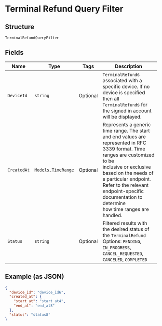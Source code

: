 
# Terminal Refund Query Filter

## Structure

`TerminalRefundQueryFilter`

## Fields

| Name | Type | Tags | Description |
|  --- | --- | --- | --- |
| `DeviceId` | `string` | Optional | `TerminalRefund`s associated with a specific device. If no device is specified then all<br>`TerminalRefund`s for the signed in account will be displayed. |
| `CreatedAt` | [`Models.TimeRange`](/doc/models/time-range.md) | Optional | Represents a generic time range. The start and end values are<br>represented in RFC 3339 format. Time ranges are customized to be<br>inclusive or exclusive based on the needs of a particular endpoint.<br>Refer to the relevant endpoint-specific documentation to determine<br>how time ranges are handled. |
| `Status` | `string` | Optional | Filtered results with the desired status of the `TerminalRefund`<br>Options: `PENDING`, `IN_PROGRESS`, `CANCEL_REQUESTED`, `CANCELED`, `COMPLETED` |

## Example (as JSON)

```json
{
  "device_id": "device_id6",
  "created_at": {
    "start_at": "start_at4",
    "end_at": "end_at8"
  },
  "status": "status8"
}
```

